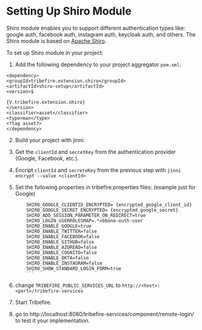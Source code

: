 # Setting Up Shiro Module
Shiro module enables you to support different authentication types like: google auth, facebook auth, instagram auth, keycloak auth, and others.
The Shiro module is based on [Apache Shiro](https://www.infoq.com/articles/apache-shiro/).

To set up Shiro module in your project:
1. Add the following dependency to your project aggregator `pom.xml`:
  ```
  <dependency>
  <groupId>tribefire.extension.shiro</groupId>
  <artifactId>shiro-setup</artifactId>
  <version>$

  {V.tribefire.extension.shiro}
  </version>
  <classifier>asset</classifier>
  <type>man</type>
  <?tag asset?>
  </dependency>
  ```
2. Build your project with jinni:

3. Get the `clientId` and `secretKey` from the authentication provider (Google, Facebook, etc.).
4. Encript `clientId` and `secreteKey` from the previous step with `jinni encrypt --value <clientId>`
5. Set the following properties in tribefire.properties files:
    (example just for Google)

	 ```
	     SHIRO_GOOGLE_CLIENTID_ENCRYPTED= {encrypted_google_client_id}
	     SHIRO_GOOGLE_SECRET_ENCRYPTED= {encrypted_google_secret}
	     SHIRO_ADD_SESSION_PARAMETER_ON_REDIRECT=true
	     SHIRO_LOGIN_USERROLESMAP=.*=bbone-outh-user
	     SHIRO_ENABLE_GOOGLE=true
	     SHIRO_ENABLE_TWITTER=false
	     SHIRO_ENABLE_FACEBOOK=false
	     SHIRO_ENABLE_GITHUB=false
	     SHIRO_ENABLE_AZUREAD=false
	     SHIRO_ENABLE_COGNITO=false
	     SHIRO_ENABLE_OKTA=false
	     SHIRO_ENABLE_INSTAGRAM=false
	     SHIRO_SHOW_STANDARD_LOGIN_FORM=true
	     ```

6. change `TRIBEFIRE_PUBLIC_SERVICES_URL` to `http://<host>:<port>/tribefire-services
`
7. Start Tribefire.

8. go to http://localhost:8080/tribefire-services/component/remote-login/ to test it your implementation.
